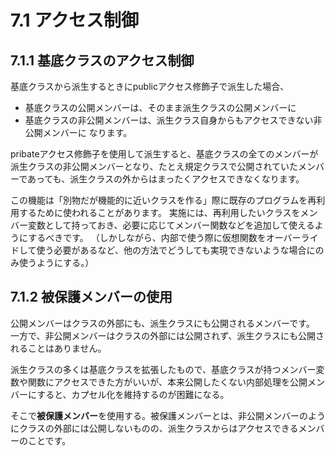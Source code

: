 # 7.1 アクセス制御

## 7.1.1 基底クラスのアクセス制御
基底クラスから派生するときにpublicアクセス修飾子で派生した場合、
- 基底クラスの公開メンバーは、そのまま派生クラスの公開メンバーに
- 基底クラスの非公開メンバーは、派生クラス自身からもアクセスできない非公開メンバーに
なります。

pribateアクセス修飾子を使用して派生すると、基底クラスの全てのメンバーが派生クラスの非公開メンバーとなり、たとえ規定クラスで公開されていたメンバーであっても、派生クラスの外からはまったくアクセスできなくなります。

この機能は「別物だが機能的に近いクラスを作る」際に既存のプログラムを再利用するために使われることがあります。
実施には、再利用したいクラスをメンバー変数として持っておき、必要に応じてメンバー関数などを追加して使えるようにするべきです。
（しかしながら、内部で使う際に仮想関数をオーバーライドして使う必要があるなど、他の方法でどうしても実現できないような場合にのみ使うようにする。）

## 7.1.2 被保護メンバーの使用
公開メンバーはクラスの外部にも、派生クラスにも公開されるメンバーです。
一方で、非公開メンバーはクラスの外部には公開されず、派生クラスにも公開されることはありません。

派生クラスの多くは基底クラスを拡張したもので、基底クラスが持つメンバー変数や関数にアクセスできた方がいいが、本来公開したくない内部処理を公開メンバーにすると、カプセル化を維持するのが困難になる。

そこで**被保護メンバー**を使用する。被保護メンバーとは、非公開メンバーのようにクラスの外部には公開しないものの、派生クラスからはアクセスできるメンバーのことです。